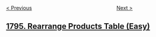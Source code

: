 <!--|This file generated by command(leetcode description); DO NOT EDIT.    |-->
<!--+----------------------------------------------------------------------+-->
<!--|@author    openset <openset.wang@gmail.com>                           |-->
<!--|@link      https://github.com/openset                                 |-->
<!--|@home      https://github.com/openset/leetcode                        |-->
<!--+----------------------------------------------------------------------+-->

[< Previous](../count-pairs-of-equal-substrings-with-minimum-difference "Count Pairs of Equal Substrings With Minimum Difference")
　　　　　　　　　　　　　　　　
[Next >](../second-largest-digit-in-a-string "Second Largest Digit in a String")

## [1795. Rearrange Products Table (Easy)](https://leetcode.com/problems/rearrange-products-table "每个产品在不同商店的价格")


